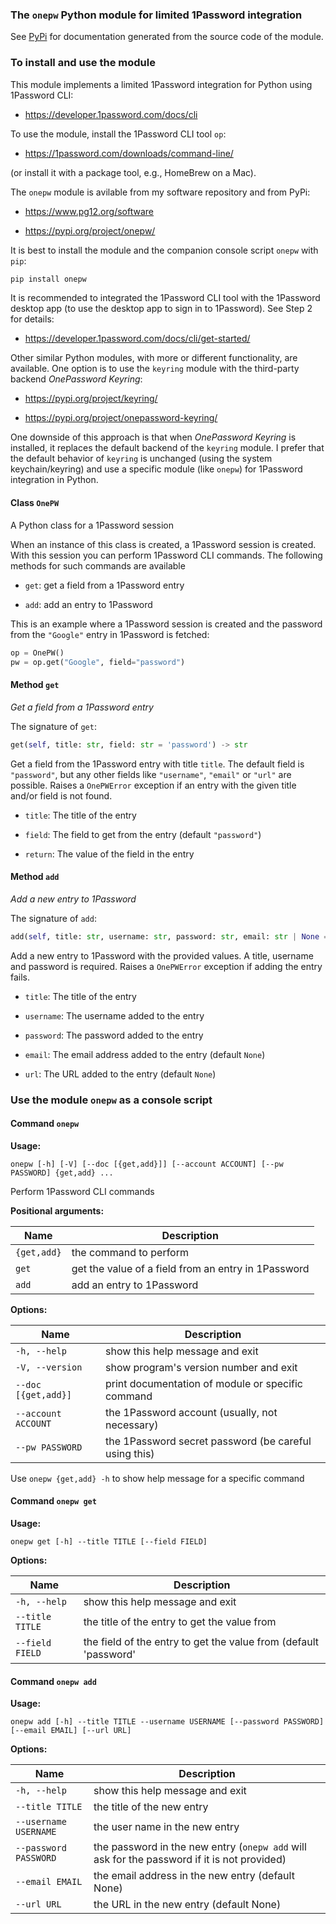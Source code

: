 ### The `onepw` Python module for limited 1Password integration

See [PyPi](https://pypi.org/project/onepw/) for documentation
generated from the source code of the module.

### To install and use the module

This module implements a limited 1Password integration for Python
using 1Password CLI:

 - https://developer.1password.com/docs/cli

To use the module, install the 1Password CLI tool `op`:

 - https://1password.com/downloads/command-line/

(or install it with a package tool, e.g., HomeBrew on a Mac).

The `onepw` module is avilable from my software repository and from
PyPi:

 - https://www.pg12.org/software

 - https://pypi.org/project/onepw/

It is best to install the module and the companion console script
`onepw` with `pip`:

```bash
pip install onepw
```

It is recommended to integrated the 1Password CLI tool with the
1Password desktop app (to use the desktop app to sign in to
1Password).  See Step 2 for details:

 - https://developer.1password.com/docs/cli/get-started/

Other similar Python modules, with more or different functionality,
are available. One option is to use the `keyring` module with the
third-party backend *OnePassword Keyring*:

 - https://pypi.org/project/keyring/

 - https://pypi.org/project/onepassword-keyring/

One downside of this approach is that when *OnePassword Keyring* is
installed, it replaces the default backend of the `keyring` module.  I
prefer that the default behavior of `keyring` is unchanged (using the
system keychain/keyring) and use a specific module (like `onepw`) for
1Password integration in Python.

#### Class `OnePW`

A Python class for a 1Password session

When an instance of this class is created, a 1Password session is
created.  With this session you can perform 1Password CLI
commands. The following methods for such commands are available

 - `get`: get a field from a 1Password entry

 - `add`: add an entry to 1Password

This is an example where a 1Password session is created and the
password from the `"Google"` entry in 1Password is fetched:

```python
op = OnePW()
pw = op.get("Google", field="password")
```

#### Method <a id="get"></a>`get`

*Get a field from a 1Password entry*

The signature of `get`:

```python
get(self, title: str, field: str = 'password') -> str
```

Get a field from the 1Password entry with title `title`. The
default field is `"password"`, but any other fields like
`"username"`, `"email"` or `"url"` are possible.  Raises a
`OnePWError` exception if an entry with the given title and/or
field is not found.

 - `title`: The title of the entry

 - `field`: The field to get from the entry (default `"password"`)

 - `return`: The value of the field in the entry

#### Method <a id="add"></a>`add`

*Add a new entry to 1Password*

The signature of `add`:

```python
add(self, title: str, username: str, password: str, email: str | None = None, url: str | None = None)
```

Add a new entry to 1Password with the provided values. A
title, username and password is required. Raises a
`OnePWError` exception if adding the entry fails.

 - `title`: The title of the entry

 - `username`: The username added to the entry

 - `password`: The password added to the entry

 - `email`: The email address added to the entry (default `None`)

 - `url`: The URL added to the entry (default `None`)

### Use the module <a id="cli"></a>`onepw` as a console script
#### Command <a id="cli-onepw"></a>`onepw`
**Usage:**

```
onepw [-h] [-V] [--doc [{get,add}]] [--account ACCOUNT] [--pw PASSWORD] {get,add} ...
```

Perform 1Password CLI commands

**Positional arguments:**

Name | Description
---- | -----------
`{get,add}` | the command to perform
`get` | get the value of a field from an entry in 1Password
`add` | add an entry to 1Password

**Options:**

Name | Description
---- | -----------
`-h, --help` | show this help message and exit
`-V, --version` | show program's version number and exit
`--doc [{get,add}]` | print documentation of module or specific command
`--account ACCOUNT` | the 1Password account (usually, not necessary)
`--pw PASSWORD` | the 1Password secret password (be careful using this)

Use `onepw {get,add} -h` to show help message for a specific command

#### Command <a id="cli-onepw-get"></a>`onepw get`

**Usage:**

```
onepw get [-h] --title TITLE [--field FIELD]
```

**Options:**

Name | Description
---- | -----------
`-h, --help` | show this help message and exit
`--title TITLE` | the title of the entry to get the value from
`--field FIELD` | the field of the entry to get the value from (default 'password'

#### Command <a id="cli-onepw-add"></a>`onepw add`

**Usage:**

```
onepw add [-h] --title TITLE --username USERNAME [--password PASSWORD] [--email EMAIL] [--url URL]
```

**Options:**

Name | Description
---- | -----------
`-h, --help` | show this help message and exit
`--title TITLE` | the title of the new entry
`--username USERNAME` | the user name in the new entry
`--password PASSWORD` | the password in the new entry (`onepw add` will ask for the password if it is not provided)
`--email EMAIL` | the email address in the new entry (default None)
`--url URL` | the URL in the new entry (default None)

